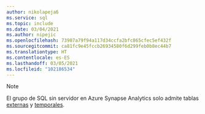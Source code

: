 ```yaml
---
author: nikolapeja6
ms.service: sql
ms.topic: include
ms.date: 03/04/2021
ms.author: nipejic
ms.openlocfilehash: 73987a79f94a117d34ccfa2bfc865cfec5ef432f
ms.sourcegitcommit: ca81fc9e45fccb26934580f6d299feb0b8ec44b7
ms.translationtype: HT
ms.contentlocale: es-ES
ms.lasthandoff: 03/05/2021
ms.locfileid: "102186534"
---
```

> [!NOTE]
> El grupo de SQL sin servidor en Azure Synapse Analytics solo admite tablas [externas](/azure/synapse-analytics/sql/create-use-external-tables) y [temporales](/azure/synapse-analytics/sql/develop-tables-temporary).
